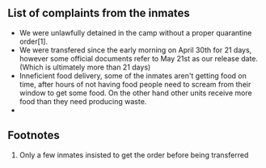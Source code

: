 ## List of complaints from the inmates 

- We were unlawfully detained in the camp without a proper quarantine order[1]. 
- We were transfered since the early morning on April 30th for 21 days, however some official documents refer to May 21st as our release date. (Which is ultimately more than 21 days)
- Inneficient food delivery, some of the inmates aren't getting food on time, after hours of not having food people need to scream from their window to get some food. On the other hand other units receive more food than they need producing waste.
- 




## Footnotes
1. Only a few inmates insisted to get the order before being transferred 
